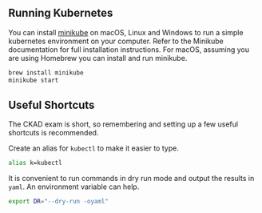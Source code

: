 ## Running Kubernetes 

You can install [minikube](https://minikube.sigs.k8s.io/docs/) on macOS, Linux and Windows to run a simple kubernetes environment on your computer. Refer to the Minikube documentation for full installation instructions. For macOS, assuming you are using Homebrew you can install and run minikube.

```bash
brew install minikube
minikube start
```

## Useful Shortcuts

The CKAD exam is short, so remembering and setting up a few useful shortcuts is recommended.

Create an alias for `kubectl` to make it easier to type.
```bash
alias k=kubectl
```
It is convenient to run commands in dry run mode and output the results in `yaml`. An environment variable can help.
```bash
export DR="--dry-run -oyaml"
```
